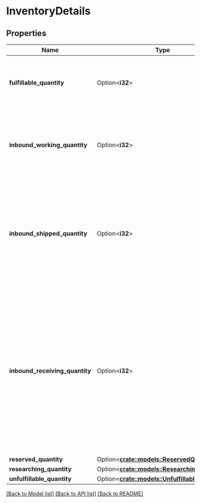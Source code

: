 # InventoryDetails

## Properties

Name | Type | Description | Notes
------------ | ------------- | ------------- | -------------
**fulfillable_quantity** | Option<**i32**> | The item quantity that can be picked, packed, and shipped. | [optional]
**inbound_working_quantity** | Option<**i32**> | The number of units in an inbound shipment for which you have notified Amazon. | [optional]
**inbound_shipped_quantity** | Option<**i32**> | The number of units in an inbound shipment that you have notified Amazon about and have provided a tracking number. | [optional]
**inbound_receiving_quantity** | Option<**i32**> | The number of units that have not yet been received at an Amazon fulfillment center for processing, but are part of an inbound shipment with some units that have already been received and processed. | [optional]
**reserved_quantity** | Option<[**crate::models::ReservedQuantity**](ReservedQuantity.md)> |  | [optional]
**researching_quantity** | Option<[**crate::models::ResearchingQuantity**](ResearchingQuantity.md)> |  | [optional]
**unfulfillable_quantity** | Option<[**crate::models::UnfulfillableQuantity**](UnfulfillableQuantity.md)> |  | [optional]

[[Back to Model list]](../README.md#documentation-for-models) [[Back to API list]](../README.md#documentation-for-api-endpoints) [[Back to README]](../README.md)


